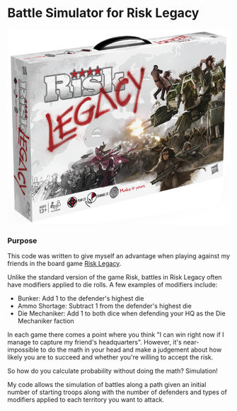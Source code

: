#  Battle Simulator for Risk Legacy

![Box Art](https://github.com/Booleans/risk-legacy-battle-simulator/blob/master/img/box_art.png)

### Purpose

This code was written to give myself an advantage when playing against my friends in the board game [Risk Legacy](https://boardgamegeek.com/boardgame/105134/risk-legacy).

Unlike the standard version of the game Risk, battles in Risk Legacy often have modifiers applied to die rolls. A few examples of modifiers include:

* Bunker: Add 1 to the defender's highest die
* Ammo Shortage: Subtract 1 from the defender's highest die
* Die Mechaniker: Add 1 to both dice when defending your HQ as the Die Mechaniker faction

In each game there comes a point where you think "I can win right now if I manage to capture my friend's headquarters". However, it's near-impossible to do the math in your head and make a judgement about how likely you are to succeed and whether you're willing to accept the risk.  

So how do you calculate probability without doing the math? Simulation!

My code allows the simulation of battles along a path given an initial number of starting troops along with the number of defenders and types of modifiers applied to each territory you want to attack.
